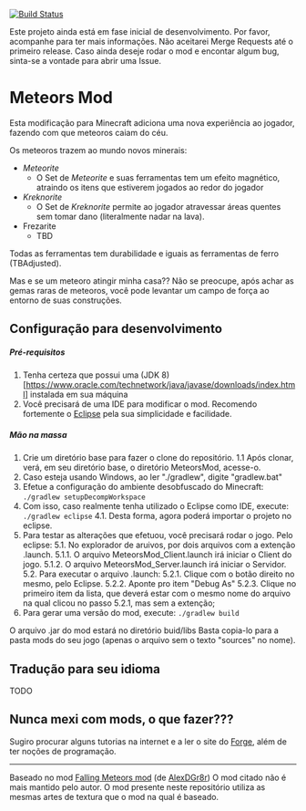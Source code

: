[![Build Status](https://travis-ci.org/leterio/MeteorsMod.svg?branch=1.12.2)](https://travis-ci.org/leterio/MeteorsMod)

Este projeto ainda está em fase inicial de desenvolvimento. Por favor, acompanhe para ter mais informações.
Não aceitarei Merge Requests até o primeiro release. Caso ainda deseje rodar o mod e encontar algum bug, sinta-se a vontade para abrir uma Issue.

# Meteors Mod
Esta modificação para Minecraft adiciona uma nova experiência ao jogador, fazendo com que meteoros caiam do céu.

Os meteoros trazem ao mundo novos minerais:
- *Meteorite*
	- O Set de *Meteorite* e suas ferramentas tem um efeito magnético, atraindo os itens que estiverem jogados ao redor do jogador
- *Kreknorite*
	- O Set de *Kreknorite* permite ao jogador atravessar áreas quentes sem tomar dano (literalmente nadar na lava).
- Frezarite
	- TBD

Todas as ferramentas tem durabilidade e iguais as ferramentas de ferro (TBAdjusted).

Mas e se um meteoro atingir minha casa??
Não se preocupe, após achar as gemas raras de meteoros, você pode levantar um campo de força ao entorno de suas construções.

## Configuração para desenvolvimento
##### Pré-requisitos
1. Tenha certeza que possui uma (JDK 8)[https://www.oracle.com/technetwork/java/javase/downloads/index.html] instalada em sua máquina
2. Você precisará de uma IDE para modificar o mod. Recomendo fortemente o [Eclipse](https://www.eclipse.org/downloads/) pela sua simplicidade e facilidade.

##### Mão na massa
1. Crie um diretório base para fazer o clone do repositório.
	1.1 Após clonar, verá, em seu diretório base, o diretório MeteorsMod, acesse-o.
2. Caso esteja usando Windows, ao ler "./gradlew", digite "gradlew.bat"
3. Efetue a configuração do ambiente desobfuscado do Minecraft:
`./gradlew setupDecompWorkspace`
4. Com isso, caso realmente tenha utilizado o Eclipse como IDE, execute:
`./gradlew eclipse`
    4.1. Desta forma, agora poderá importar o projeto no eclipse.
5. Para testar as alterações que efetuou, você precisará rodar o jogo. Pelo eclipse:
    5.1. No explorador de aruivos, por dois arquivos com a extenção .launch.
        5.1.1. O arquivo MeteorsMod_Client.launch irá iniciar o Client do jogo.
        5.1.2. O arquivo MeteorsMod_Server.launch irá iniciar o Servidor.
    5.2. Para executar o arquivo .launch:
        5.2.1. Clique com o botão direito no mesmo, pelo Eclipse.
        5.2.2. Aponte pro item "Debug As"
        5.2.3. Clique no primeiro item da lista, que deverá estar com o mesmo nome do arquivo na qual clicou no passo 5.2.1, mas sem a extenção;
6. Para gerar uma versão do mod, execute:
`./gradlew build`

O arquivo .jar do mod estará no diretório buid/libs
Basta copia-lo para a pasta mods do seu jogo (apenas o arquivo sem o texto "sources" no nome).

## Tradução para seu idioma
TODO

## Nunca mexi com mods, o que fazer???
Sugiro procurar alguns tutorias na internet e a ler o site do [Forge](https://mcforge.readthedocs.io/en/latest/), além de ter noções de programação.


---
Baseado no mod [Falling Meteors mod](https://github.com/AlexDGr8r/MeteorsMod) (de [AlexDGr8r](https://github.com/AlexDGr8r))
O mod citado não é mais mantido pelo autor.
O mod presente neste repositório utiliza as mesmas artes de textura que o mod na qual é baseado.
